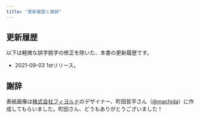 ```yaml
---
title: "更新履歴と謝辞"
---
```


## 更新履歴

以下は軽微な誤字脱字の修正を除いた、本書の更新履歴です。

- 2021-09-03 1stリリース。

## 謝辞

表紙画像は[株式会社フィヨルド](https://fjord.jp/)のデザイナー、町田哲平さん（[@machida](https://twitter.com/machida)）に作成してもらいました。町田さん、どうもありがとうございました！

